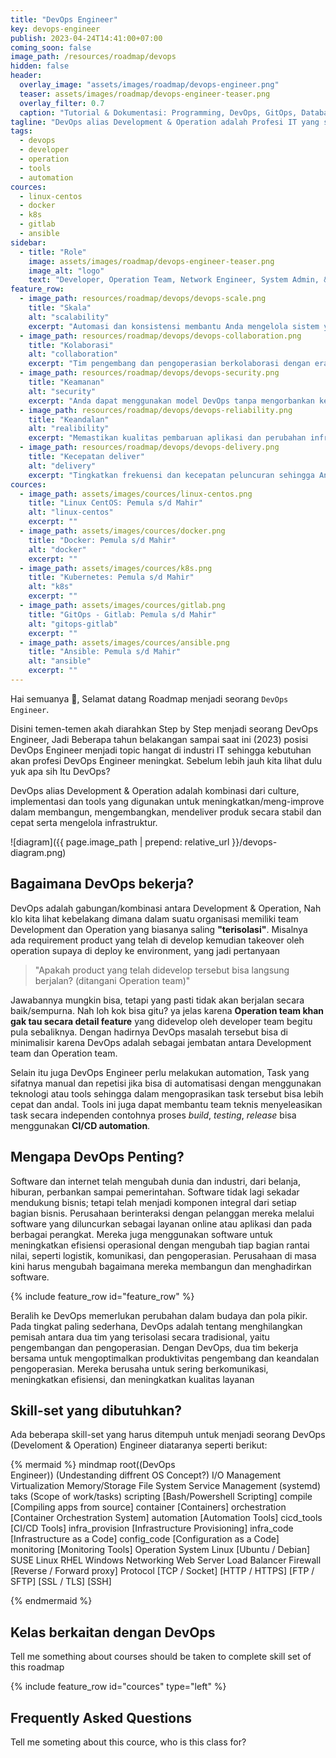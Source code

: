 ```yaml
---
title: "DevOps Engineer"
key: devops-engineer
publish: 2023-04-24T14:41:00+07:00
coming_soon: false
image_path: /resources/roadmap/devops
hidden: false
header:
  overlay_image: "assets/images/roadmap/devops-engineer.png"
  teaser: assets/images/roadmap/devops-engineer-teaser.png
  overlay_filter: 0.7
  caption: "Tutorial & Dokumentasi: Programming, DevOps, GitOps, Database, & Servers"
tagline: "DevOps alias Development & Operation adalah Profesi IT yang sedang hype lagi saat ini karena menggabungkan 2 divisi sekaligus yaitu Developer dan Operation team, Profesi ini menangani suatu mekanisme release management pada suatu perusahan tergantung dari culture yang diterapkan."
tags:
  - devops
  - developer
  - operation
  - tools
  - automation
cources:
  - linux-centos
  - docker
  - k8s
  - gitlab
  - ansible
sidebar:
  - title: "Role"
    image: assets/images/roadmap/devops-engineer-teaser.png
    image_alt: "logo"
    text: "Developer, Operation Team, Network Engineer, System Admin, & Database Administrator (DBA)"
feature_row:
  - image_path: resources/roadmap/devops/devops-scale.png
    title: "Skala"
    alt: "scalability"
    excerpt: "Automasi dan konsistensi membantu Anda mengelola sistem yang kompleks atau berubah secara efisien dan dengan risiko yang berkurang"
  - image_path: resources/roadmap/devops/devops-collaboration.png
    title: "Kolaborasi"
    alt: "collaboration"
    excerpt: "Tim pengembang dan pengoperasian berkolaborasi dengan erat, mengemban tanggung jawab bersama, dan menggabungkan alur kerja mereka. Ini mengurangi inefisiensi dan menghemat waktu"
  - image_path: resources/roadmap/devops/devops-security.png
    title: "Keamanan"
    alt: "security"
    excerpt: "Anda dapat menggunakan model DevOps tanpa mengorbankan keamanan dengan menggunakan kebijakan kepatuhan yang terautomasi, kontrol yang menyeluruh, dan teknik manajemen konfigurasi."
  - image_path: resources/roadmap/devops/devops-reliability.png
    title: "Keandalan"
    alt: "realibility"
    excerpt: "Memastikan kualitas pembaruan aplikasi dan perubahan infrastruktur sehingga Anda dapat memberikan dengan andal pada kecepatan yang lebih tinggi sambil mempertahankan pengalaman yang positif bagi pengguna akhir."
  - image_path: resources/roadmap/devops/devops-delivery.png
    title: "Kecepatan deliver"
    alt: "delivery"
    excerpt: "Tingkatkan frekuensi dan kecepatan peluncuran sehingga Anda dapat berinovasi dan meningkatkan produk Anda dengan lebih cepat. Semakin cepat Anda dapat meluncurkan fitur baru dan memperbaiki bug, semakin cepat Anda dapat merespons kebutuhan pelanggan dan mendapatkan keuntungan yang kompetitif."
cources:
  - image_path: assets/images/cources/linux-centos.png
    title: "Linux CentOS: Pemula s/d Mahir"
    alt: "linux-centos"
    excerpt: ""
  - image_path: assets/images/cources/docker.png
    title: "Docker: Pemula s/d Mahir"
    alt: "docker"
    excerpt: ""
  - image_path: assets/images/cources/k8s.png
    title: "Kubernetes: Pemula s/d Mahir"
    alt: "k8s"
    excerpt: ""
  - image_path: assets/images/cources/gitlab.png
    title: "GitOps - Gitlab: Pemula s/d Mahir"
    alt: "gitops-gitlab"
    excerpt: ""
  - image_path: assets/images/cources/ansible.png
    title: "Ansible: Pemula s/d Mahir"
    alt: "ansible"
    excerpt: ""
---
```


Hai semuanya 👋, Selamat datang Roadmap menjadi seorang `DevOps Engineer`. 

Disini temen-temen akah diarahkan Step by Step menjadi seorang DevOps Engineer, Jadi Beberapa tahun belakangan sampai saat ini (2023) posisi DevOps Engineer menjadi topic hangat di industri IT sehingga kebutuhan akan profesi DevOps Engineer meningkat. Sebelum lebih jauh kita lihat dulu yuk apa sih Itu DevOps?

<!--more-->

DevOps alias Development & Operation adalah kombinasi dari culture, implementasi dan tools yang digunakan untuk meningkatkan/meng-improve dalam membangun, mengembangkan, mendeliver produk secara stabil dan cepat serta mengelola infrastruktur.

![diagram]({{ page.image_path | prepend: relative_url }}/devops-diagram.png)

## Bagaimana DevOps bekerja?

DevOps adalah gabungan/kombinasi antara Development & Operation, Nah klo kita lihat kebelakang dimana dalam suatu organisasi memiliki team Development dan Operation yang biasanya saling **"terisolasi"**. Misalnya ada requirement product yang telah di develop kemudian takeover oleh operation supaya di deploy ke environment, yang jadi pertanyaan 

> "Apakah product yang telah didevelop tersebut bisa langsung berjalan? (ditangani Operation team)"

Jawabannya mungkin bisa, tetapi yang pasti tidak akan berjalan secara baik/sempurna. Nah loh kok bisa gitu? ya jelas karena **Operation team khan gak tau secara detail feature** yang didevelop oleh developer team begitu pula sebaliknya. Dengan hadirnya DevOps masalah tersebut bisa di minimalisir karena DevOps adalah sebagai jembatan antara Development team dan Operation team.

Selain itu juga DevOps Engineer perlu melakukan automation, Task yang sifatnya manual dan repetisi jika bisa di automatisasi dengan menggunakan teknologi atau tools sehingga dalam mengoprasikan task tersebut bisa lebih cepat dan andal. Tools ini juga dapat membantu team teknis menyeleasikan task secara independen contohnya proses _build_, _testing_, _release_ bisa menggunakan **CI/CD automation**.

## Mengapa DevOps Penting?

Software dan internet telah mengubah dunia dan industri, dari belanja, hiburan, perbankan sampai pemerintahan. Software tidak lagi sekadar mendukung bisnis; tetapi telah menjadi komponen integral dari setiap bagian bisnis. Perusahaan berinteraksi dengan pelanggan mereka melalui software yang diluncurkan sebagai layanan online atau aplikasi dan pada berbagai perangkat. Mereka juga menggunakan software untuk meningkatkan efisiensi operasional dengan mengubah tiap bagian rantai nilai, seperti logistik, komunikasi, dan pengoperasian. Perusahaan di masa kini harus mengubah bagaimana mereka membangun dan menghadirkan software. 

{% include feature_row id="feature_row" %}

Beralih ke DevOps memerlukan perubahan dalam budaya dan pola pikir. Pada tingkat paling sederhana, DevOps adalah tentang menghilangkan pemisah antara dua tim yang terisolasi secara tradisional, yaitu pengembangan dan pengoperasian. Dengan DevOps, dua tim bekerja bersama untuk mengoptimalkan produktivitas pengembang dan keandalan pengoperasian. Mereka berusaha untuk sering berkomunikasi, meningkatkan efisiensi, dan meningkatkan kualitas layanan

## Skill-set yang dibutuhkan?

Ada beberapa skill-set yang harus ditempuh untuk menjadi seorang DevOps (Develoment & Operation) Engineer diataranya seperti berikut:

{% mermaid %}
mindmap
  root((DevOps <br>Engineer))
    (Undestanding diffrent OS Concept?)
      I/O Management
      Virtualization
      Memory/Storage
      File System
      Service Management (systemd)
    taks (Scope of work/tasks)
      scripting [Bash/Powershell Scripting]
      compile [Compiling apps from source]
      container [Containers]
      orchestration [Container Orchestration System]
      automation [Automation Tools]
        cicd_tools [CI/CD Tools]
        infra_provision [Infrastructure Provisioning]
        infra_code [Infrastructure as a Code]
        config_code [Configuration as a Code]
      monitoring [Monitoring Tools]
    Operation System
      Linux
        [Ubuntu / Debian]
        SUSE Linux
        RHEL
      Windows
    Networking
      Web Server
      Load Balancer
      Firewall
      [Reverse / Forward proxy]
      Protocol
        [TCP / Socket]
        [HTTP / HTTPS]
        [FTP / SFTP]
        [SSL / TLS]
        [SSH]

{% endmermaid %}

## Kelas berkaitan dengan DevOps

Tell me something about courses should be taken to complete skill set of this roadmap

{% include feature_row id="cources" type="left" %}

## Frequently Asked Questions

Tell me someting about this cource, who is this class for?